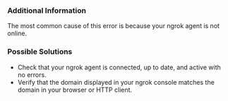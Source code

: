 ### Additional Information

The most common cause of this error is because your ngrok agent is not online. 

### Possible Solutions

- Check that your ngrok agent is connected, up to date, and active with no errors.
- Verify that the domain displayed in your ngrok console matches the domain in your browser or HTTP client.